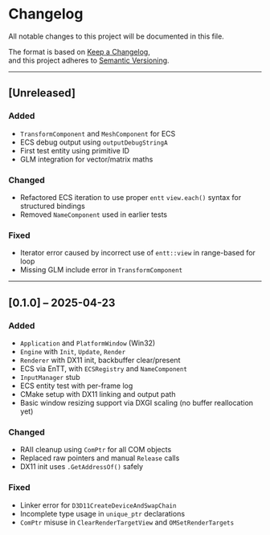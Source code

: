 # Changelog

All notable changes to this project will be documented in this file.

The format is based on [Keep a Changelog](https://keepachangelog.com/en/1.1.0/),  
and this project adheres to [Semantic Versioning](https://semver.org/).

---

## [Unreleased]

### Added

- `TransformComponent` and `MeshComponent` for ECS
- ECS debug output using `outputDebugStringA`
- First test entity using primitive ID
- GLM integration for vector/matrix maths

### Changed

- Refactored ECS iteration to use proper `entt` `view.each()` syntax for structured bindings
- Removed `NameComponent` used in earlier tests

### Fixed

- Iterator error caused by incorrect use of `entt::view` in range-based for loop
- Missing GLM include error in `TransformComponent`

---

## [0.1.0] – 2025-04-23

### Added

- `Application` and `PlatformWindow` (Win32)
- `Engine` with `Init`, `Update`, `Render`
- `Renderer` with DX11 init, backbuffer clear/present
- ECS via EnTT, with `ECSRegistry` and `NameComponent`
- `InputManager` stub
- ECS entity test with per-frame log
- CMake setup with DX11 linking and output path
- Basic window resizing support via DXGI scaling (no buffer reallocation yet)

### Changed

- RAII cleanup using `ComPtr` for all COM objects
- Replaced raw pointers and manual `Release` calls
- DX11 init uses `.GetAddressOf()` safely

### Fixed

- Linker error for `D3D11CreateDeviceAndSwapChain`
- Incomplete type usage in `unique_ptr` declarations
- `ComPtr` misuse in `ClearRenderTargetView` and `OMSetRenderTargets`
